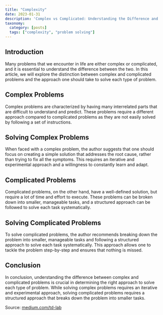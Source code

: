 ```yaml
---
title: "Complexity"
date: 2023-01-31
description: 'Complex vs Complicated: Understanding the Difference and Solving Approach'
taxonomy:
  category: [posts]
  tags: ["complexity", "problem solving"]
---
```


## Introduction

Many problems that we encounter in life are either complex or complicated, and it is essential to understand the difference between the two. In this article, we will explore the distinction between complex and complicated problems and the approach one should take to solve each type of problem.

## Complex Problems

Complex problems are characterized by having many interrelated parts that are difficult to understand and predict. These problems require a different approach compared to complicated problems as they are not easily solved by following a set of instructions.

## Solving Complex Problems

When faced with a complex problem, the author suggests that one should focus on creating a simple solution that addresses the root cause, rather than trying to fix all the symptoms. This requires an iterative and experimental approach and a willingness to constantly learn and adapt.

## Complicated Problems

Complicated problems, on the other hand, have a well-defined solution, but require a lot of time and effort to execute. These problems can be broken down into smaller, manageable tasks, and a structured approach can be followed to solve each task systematically.

## Solving Complicated Problems

To solve complicated problems, the author recommends breaking down the problem into smaller, manageable tasks and following a structured approach to solve each task systematically. This approach allows one to tackle the problem step-by-step and ensures that nothing is missed.

## Conclusion

In conclusion, understanding the difference between complex and complicated problems is crucial in determining the right approach to solve each type of problem. While solving complex problems requires an iterative and experimental approach, solving complicated problems requires a structured approach that breaks down the problem into smaller tasks.

Source: [medium.com/td-lab]([https://medium.com/td-lab/complex-vs-complicated-which-problem-are-you-solving-211a55ca9251](https://medium.com/td-lab/complex-vs-complicated-which-problem-are-you-solving-211a55ca9251))
